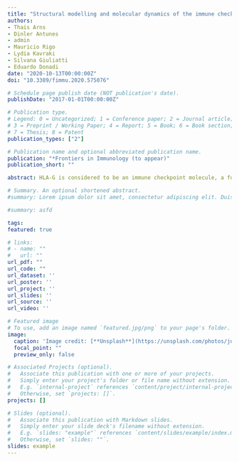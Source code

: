 ```yaml
---
title: "Structural modelling and molecular dynamics of the immune checkpoint molecule HLA-G"
authors:
- Thais Arns
- Dinler Antunes
- admin
- Mauricio Rigo
- Lydia Kavraki
- Silvana Giuliatti
- Eduardo Donadi
date: "2020-10-13T00:00:00Z"
doi: "10.3389/fimmu.2020.575076"

# Schedule page publish date (NOT publication's date).
publishDate: "2017-01-01T00:00:00Z"

# Publication type.
# Legend: 0 = Uncategorized; 1 = Conference paper; 2 = Journal article;
# 3 = Preprint / Working Paper; 4 = Report; 5 = Book; 6 = Book section;
# 7 = Thesis; 8 = Patent
publication_types: ["2"]

# Publication name and optional abbreviated publication name.
publication: "*Frontiers in Immunology (to appear)"
publication_short: ""

abstract: HLA-G is considered to be an immune checkpoint molecule, a function that is closely linked to the structure and dynamics of the different HLA-G isoforms. Unfortunately, little is known about the structure and dynamics of these isoforms. For instance, there are only 7 crystal structures of HLA-G molecules, being all related to a single isoform, and in some cases lacking important residues associated to the interaction with leukocyte receptors. In addition, they lack information on the dynamics of both membrane-bound HLA-G forms, and soluble forms. We took advantage of in silico strategies to disclose the dynamic behavior of selected HLA-G forms, including the membrane-bound HLA-G1 molecule, soluble HLA-G1 dimer, and HLA-G5 isoform. Both the membrane-bound HLA-G1 molecule and the soluble HLA-G1 dimer were quite stable. Residues involved in the interaction with ILT2 and ILT4 receptors (α3 domain) were very close to the lipid bilayer in the complete HLA-G1 molecule, which might limit accessibility. On the other hand, these residues can be completely exposed in the soluble HLA-G1 dimer, due to the free rotation of the disulfide bridge (Cys42/Cys42). In fact, we speculate that this free rotation of each protomer (i.e., the chains composing the dimer) could enable alternative binding modes for ILT2/ILT4 receptors, which in turn could be associated with greater affinity of the soluble HLA-G1 dimer. Structural analysis of the HLA-G5 isoform demonstrated higher stability for the complex containing the peptide and coupled β2-microglobulin, while structures lacking such domains were significantly unstable. This study reports for the first time structural conformations for the HLA-G5 isoform and the dynamic behavior of HLA-G1 molecules under simulated biological conditions. All modeled structures were made available through GitHub (https://github.com/KavrakiLab/), enabling their use as templates for modeling other alleles and isoforms, as well as for other computational analyses to investigate key molecular interactions.

# Summary. An optional shortened abstract.
#summary: Lorem ipsum dolor sit amet, consectetur adipiscing elit. Duis posuere tellus ac convallis placerat. Proin tincidunt magna sed ex sollicitudin condimentum.

#summary: asfd

tags:
featured: true

# links:
# - name: ""
#   url: ""
url_pdf: ""
url_code: ""
url_dataset: ''
url_poster: ''
url_project: ''
url_slides: ''
url_source: ''
url_video: ''

# Featured image
# To use, add an image named `featured.jpg/png` to your page's folder. 
image:
  caption: 'Image credit: [**Unsplash**](https://unsplash.com/photos/jdD8gXaTZsc)'
  focal_point: ""
  preview_only: false

# Associated Projects (optional).
#   Associate this publication with one or more of your projects.
#   Simply enter your project's folder or file name without extension.
#   E.g. `internal-project` references `content/project/internal-project/index.md`.
#   Otherwise, set `projects: []`.
projects: []

# Slides (optional).
#   Associate this publication with Markdown slides.
#   Simply enter your slide deck's filename without extension.
#   E.g. `slides: "example"` references `content/slides/example/index.md`.
#   Otherwise, set `slides: ""`.
slides: example
---
```


